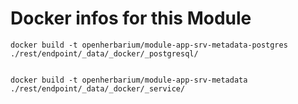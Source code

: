 # Docker infos for this Module

```
docker build -t openherbarium/module-app-srv-metadata-postgres ./rest/endpoint/_data/_docker/_postgresql/


docker build -t openherbarium/module-app-srv-metadata ./rest/endpoint/_data/_docker/_service/

```